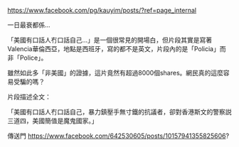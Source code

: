 https://www.facebook.com/pg/kauyim/posts/?ref=page_internal

一日最衰都係...

「美國有口話人冇口話自己...」是一個很常見的開場白，但片段其實是寫著Valencia華倫西亞，地點是西班牙，寫的都不是英文，片段內的是「Policia」而非「Police」。

雖然如此多「非美國」的證據，這片竟然有超過8000個shares。網民真的這麼容易受騙的嗎？

片段描述全文：

「美國有口話人冇口話自己，暴力鎮壓手無寸鐵的抗議者，卻對香港斯文的警察説三道四，美國簡值是魔鬼國家。」

傳送門
https://www.facebook.com/642530605/posts/10157941355825606?